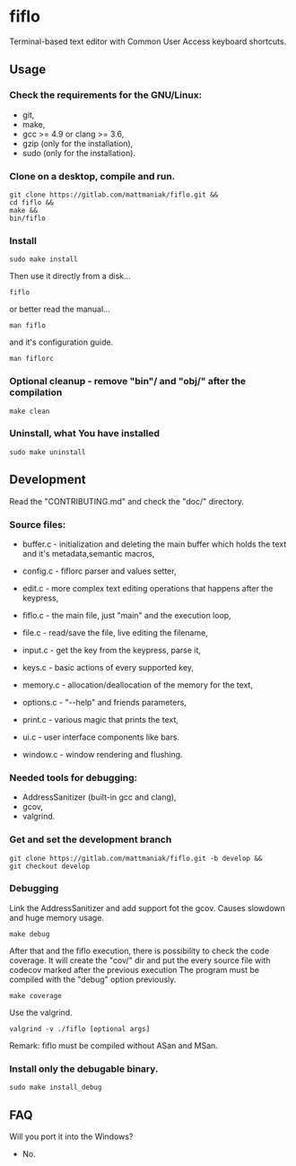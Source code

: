 # fiflo
Terminal-based text editor with Common User Access keyboard shortcuts.

## Usage
### Check the requirements for the GNU/Linux:
- git,
- make,
- gcc >= 4.9 or clang >= 3.6,
- gzip (only for the installation),
- sudo (only for the installation).

### Clone on a desktop, compile and run.
```
git clone https://gitlab.com/mattmaniak/fiflo.git &&
cd fiflo &&
make &&
bin/fiflo
```

### Install
```
sudo make install
```

Then use it directly from a disk...
```
fiflo
```

or better read the  manual...
```
man fiflo
```

and it's configuration guide.
```
man fiflorc
```

### Optional cleanup - remove "bin"/ and "obj/" after the compilation
```
make clean
```

### Uninstall, what You have installed
```
sudo make uninstall
```

## Development
Read the "CONTRIBUTING.md" and check the "doc/" directory.

### Source files:
- buffer.c - initialization and deleting the main buffer which holds the text
and it's metadata,semantic macros,

- config.c - fiflorc parser and values setter,

- edit.c - more complex text editing operations that happens after the keypress,

- fiflo.c - the main file, just "main" and the execution loop,

- file.c - read/save the file, live editing the filename,

- input.c - get the key from the keypress, parse it,

- keys.c - basic actions of every supported key,

- memory.c - allocation/deallocation of the memory for the text,

- options.c - "--help" and friends parameters,

- print.c - various magic that prints the text,

- ui.c - user interface components like bars.

- window.c - window rendering and flushing.

### Needed tools for debugging:
- AddressSanitizer (built-in gcc and clang),
- gcov,
- valgrind.

### Get and set the development branch
```
git clone https://gitlab.com/mattmaniak/fiflo.git -b develop &&
git checkout develop
```

### Debugging
Link the AddressSanitizer and add support fot the gcov. Causes slowdown and huge
memory usage.
```
make debug
```

After that and the fiflo execution, there is possibility to check the code
coverage. It will create the "cov/" dir and put the every source file with
codecov marked after the previous execution The program must be compiled with
the "debug" option previously.
```
make coverage
```

Use the valgrind.
```
valgrind -v ./fiflo [optional args]
```
Remark: fiflo must be compiled without ASan and MSan.

### Install only the debugable binary.
```
sudo make install_debug
```

## FAQ
Will you port it into the Windows?
- No.
